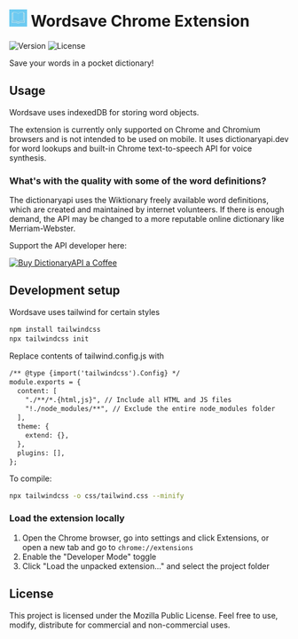 # ![Logo](/assets/images/wordsave_book_logo32.png) Wordsave Chrome Extension
![Version](https://img.shields.io/badge/version-1.0-blue)
![License](https://img.shields.io/badge/license-MPL-green)

Save your words in a pocket dictionary!

## Usage

Wordsave uses indexedDB for storing word objects.

The extension is currently only supported on Chrome and Chromium browsers and is not intended to be used on mobile. It uses dictionaryapi.dev for word lookups and built-in Chrome text-to-speech API for voice synthesis.

### What's with the quality with some of the word definitions?

The dictionaryapi uses the Wiktionary freely available word definitions, which are created and maintained by internet volunteers. If there is enough demand, the API may be changed to a more reputable online dictionary like Merriam-Webster.

Support the API developer here:

[<img src="https://cdn.buymeacoffee.com/buttons/v2/default-yellow.png" height="72px" alt="Buy DictionaryAPI a Coffee">](https://buymeacoffee.com/meetdeveloper)

## Development setup

Wordsave uses tailwind for certain styles

```bash
npm install tailwindcss
npx tailwindcss init
```

Replace contents of tailwind.config.js with

```
/** @type {import('tailwindcss').Config} */
module.exports = {
  content: [
    "./**/*.{html,js}", // Include all HTML and JS files
    "!./node_modules/**", // Exclude the entire node_modules folder
  ],
  theme: {
    extend: {},
  },
  plugins: [],
};
```

To compile:

```bash
npx tailwindcss -o css/tailwind.css --minify
```

### Load the extension locally

1. Open the Chrome browser, go into settings and click Extensions, or open a new tab and go to `chrome://extensions`
2. Enable the "Developer Mode" toggle
3. Click "Load the unpacked extension..." and select the project folder

## License

This project is licensed under the Mozilla Public License. Feel free to use, modify, distribute for commercial and non-commercial uses.